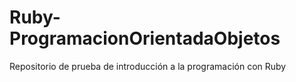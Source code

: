 # Ruby-ProgramacionOrientadaObjetos
Repositorio de prueba de introducción a la programación con Ruby
